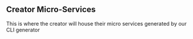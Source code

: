 ## Creator Micro-Services

This is where the creator will house their micro services generated by our CLI generator
